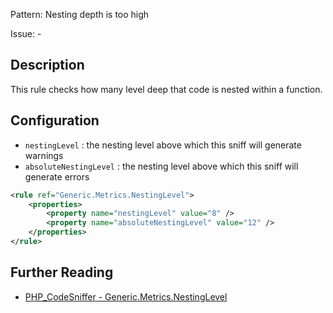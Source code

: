 Pattern: Nesting depth is too high

Issue: -

## Description

This rule checks how many level deep that code is nested within a function.

## Configuration

* `nestingLevel` : the nesting level above which this sniff will generate warnings
* `absoluteNestingLevel` : the nesting level above which this sniff will generate errors

```xml
<rule ref="Generic.Metrics.NestingLevel">
    <properties>
        <property name="nestingLevel" value="8" />
        <property name="absoluteNestingLevel" value="12" />
    </properties>
</rule>
```

## Further Reading

* [PHP_CodeSniffer - Generic.Metrics.NestingLevel](https://github.com/squizlabs/PHP_CodeSniffer/blob/master/src/Standards/Generic/Sniffs/Metrics/NestingLevelSniff.php)